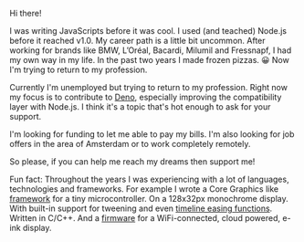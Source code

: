 Hi there!

I was writing JavaScripts before it was cool. I used (and teached) Node.js before it reached v1.0.
My career path is a little bit uncommon. After working for brands like BMW, L’Oréal, Bacardi, Milumil and Fressnapf, I had my own way in my life. In the past two years I made frozen pizzas. 😀
Now I'm trying to return to my profession.

Currently I'm unemployed but trying to return to my profession. Right now my focus is to contribute to [Deno](https://deno.land), especially improving the compatibility layer with Node.js. I think it's a topic that's hot enough to ask for your support.

I'm looking for funding to let me able to pay my bills.
I'm also looking for job offers in the area of Amsterdam or to work completely remotely.

So please, if you can help me reach my dreams then support me!

Fun fact: Throughout the years I was experiencing with a lot of languages, technologies and frameworks. For example I wrote a Core Graphics like [framework](/nannys) for a tiny microcontroller. On a 128x32px monochrome display. With built-in support for tweening and even [timeline easing functions](https://easings.net/). Written in C/C++. And a [firmware](/wiframe) for a WiFi-connected, cloud powered, e-ink display.
